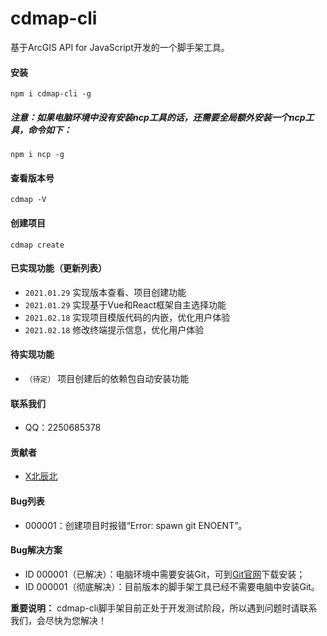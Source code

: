 # cdmap-cli
基于ArcGIS API for JavaScript开发的一个脚手架工具。

#### 安装

```
npm i cdmap-cli -g
```

##### 注意：如果电脑环境中没有安装ncp工具的话，还需要全局额外安装一个ncp工具，命令如下：

```
npm i ncp -g
```

#### 查看版本号

```
cdmap -V
```

#### 创建项目

```
cdmap create
```

#### 已实现功能（更新列表）

* `2021.01.29`  实现版本查看、项目创建功能
* `2021.01.29`  实现基于Vue和React框架自主选择功能
* `2021.02.18`  实现项目模版代码的内嵌，优化用户体验
* `2021.02.18`  修改终端提示信息，优化用户体验

#### 待实现功能

* `（待定）`  项目创建后的依赖包自动安装功能

#### 联系我们

* QQ：2250685378

#### 贡献者

* [X北辰北](http://www.xbeichenbei.com/)

#### Bug列表

* 000001：创建项目时报错“Error: spawn git ENOENT”。

#### Bug解决方案

* ID 000001（已解决）：电脑环境中需要安装Git，可到[Git官网](https://git-scm.com/)下载安装；
* ID 000001（彻底解决）：目前版本的脚手架工具已经不需要电脑中安装Git。



**重要说明：** cdmap-cli脚手架目前正处于开发测试阶段，所以遇到问题时请联系我们，会尽快为您解决！ 